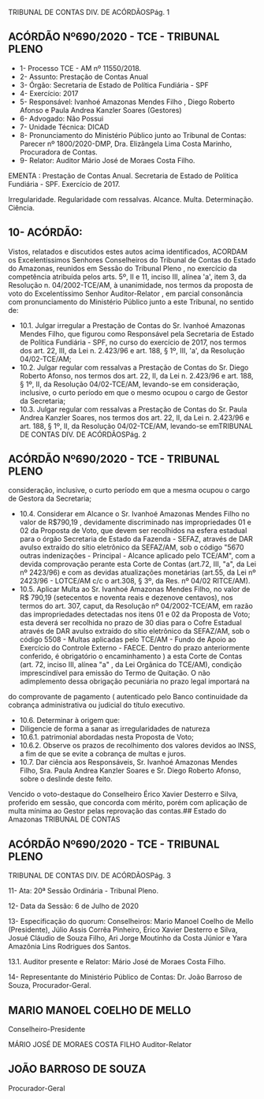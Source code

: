 TRIBUNAL DE CONTAS DIV. DE ACÓRDÃOSPág. 1

## ACÓRDÃO Nº690/2020 - TCE - TRIBUNAL PLENO

- 1- Processo TCE - AM nº 11550/2018.
- 2- Assunto: Prestação de Contas Anual
- 3- Órgão: Secretaria de Estado de Política Fundiária - SPF
- 4- Exercício: 2017
- 5- Responsável: Ivanhoé Amazonas Mendes Filho , Diego Roberto Afonso e Paula Andrea Kanzler Soares (Gestores)
- 6- Advogado: Não Possui
- 7- Unidade Técnica: DICAD
- 8- Pronunciamento  do  Ministério  Público  junto  ao  Tribunal  de  Contas: Parecer  nº 1800/2020-DMP, Dra. Elizângela Lima Costa Marinho, Procuradora de Contas.
- 9- Relator: Auditor Mário José de Moraes Costa Filho.

EMENTA : Prestação de Contas Anual. Secretaria de Estado  de  Política  Fundiária  -  SPF.  Exercício  de 2017.

Irregularidade. Regularidade com ressalvas. Alcance. Multa. Determinação. Ciência.

## 10-  ACÓRDÃO:

Vistos, relatados e discutidos estes autos acima identificados, ACORDAM os Excelentíssimos Senhores Conselheiros do Tribunal de Contas do Estado do Amazonas, reunidos em Sessão do Tribunal Pleno , no exercício da competência atribuída pelos arts. 5º, II e 11, inciso III, alínea 'a', item 3, da Resolução n. 04/2002-TCE/AM, à unanimidade, nos  termos  da  proposta  de  voto  do  Excelentíssimo  Senhor  Auditor-Relator ,  em  parcial consonância com pronunciamento do Ministério Público junto a este Tribunal, no sentido de:

- 10.1. Julgar  irregular a  Prestação  de  Contas  do  Sr.  Ivanhoé  Amazonas Mendes Filho, que figurou como Responsável pela Secretaria de Estado de Política Fundiária - SPF, no curso do exercício de 2017, nos termos dos art. 22, III, da Lei n. 2.423/96 e art. 188, § 1º, III, 'a', da Resolução 04/02-TCE/AM;
- 10.2. Julgar  regular  com  ressalvas a  Prestação  de  Contas  do  Sr.  Diego Roberto Afonso, nos termos dos art. 22, II, da Lei n. 2.423/96 e art. 188, §  1º,  II,  da  Resolução  04/02-TCE/AM,  levando-se  em  consideração, inclusive, o curto período em que o mesmo ocupou o cargo de Gestor da Secretaria;
- 10.3. Julgar  regular  com  ressalvas a  Prestação  de  Contas  do  Sr.  Paula Andrea Kanzler Soares, nos termos dos art. 22, II, da Lei n. 2.423/96 e art. 188, § 1º, II, da Resolução 04/02-TCE/AM,  levando-se emTRIBUNAL DE CONTAS DIV. DE ACÓRDÃOSPág. 2

## ACÓRDÃO Nº690/2020 - TCE - TRIBUNAL PLENO

consideração,  inclusive,  o  curto  período  em  que  a mesma ocupou o cargo de Gestora da Secretaria;

- 10.4. Considerar em Alcance o Sr. Ivanhoé Amazonas Mendes Filho no valor de R$790,19 , devidamente discriminado nas impropriedades 01 e 02 da Proposta de Voto, que devem ser recolhidos na esfera estadual para o órgão  Secretaria  de  Estado  da  Fazenda  -  SEFAZ,  através  de  DAR avulso extraído do sítio eletrônico da SEFAZ/AM, sob o código "5670 outras indenizações - Principal - Alcance aplicado pelo TCE/AM", com a devida comprovação perante esta Corte de Contas (art.72, III, "a", da Lei nº 2423/96) e com as devidas atualizações monetárias (art.55, da Lei nº  2423/96  -  LOTCE/AM  c/c  o  art.308,  §  3º,  da  Res.  nº  04/02  RITCE/AM).
- 10.5. Aplicar Multa ao Sr. Ivanhoé Amazonas Mendes Filho, no valor de R$ 790,19 (setecentos e noventa reais e dezenove centavos), nos termos do art. 307, caput, da  Resolução  nº  04/2002-TCE/AM,  em  razão  das impropriedades  detectadas  nos  itens  01  e  02  da  Proposta  de  Voto; esta deverá  ser  recolhida  no  prazo  de  30  dias  para  o  Cofre  Estadual através de DAR avulso extraído do sítio eletrônico da SEFAZ/AM, sob o código  5508  -  Multas  aplicadas  pelo  TCE/AM  -  Fundo  de  Apoio  ao Exercício do Controle Externo - FAECE. Dentro do prazo anteriormente conferido, é obrigatório o encaminhamento ) a esta Corte de Contas  (art.  72,  inciso  III,  alínea  "a"  ,  da  Lei  Orgânica  do  TCE/AM), condição  imprescindível  para  emissão  do  Termo  de  Quitação.  O  não adimplemento dessa obrigação  pecuniária  no  prazo  legal  importará  na

do comprovante de pagamento ( autenticado pelo Banco continuidade da cobrança administrativa ou judicial do título executivo.

- 10.6. Determinar à origem que:
- Diligencie de forma a sanar as irregularidades de natureza
- 10.6.1. patrimonial abordadas nesta Proposta de Voto;
- 10.6.2. Observe os prazos de recolhimento dos valores devidos ao INSS, a fim de que se evite a cobrança de multas e juros.
- 10.7. Dar ciência aos  Responsáveis, Sr. Ivanhoé Amazonas Mendes Filho, Sra. Paula Andrea Kanzler Soares e Sr. Diego Roberto Afonso, sobre o deslinde deste feito.

Vencido o voto-destaque do Conselheiro Érico Xavier Desterro e Silva, proferido em sessão, que concorda com mérito, porém com aplicação de multa mínima ao Gestor pelas reprovação das contas.## Estado do Amazonas TRIBUNAL DE CONTAS

## ACÓRDÃO Nº690/2020 - TCE - TRIBUNAL PLENO

TRIBUNAL DE CONTAS DIV. DE ACÓRDÃOSPág. 3

11-  Ata: 20ª Sessão Ordinária - Tribunal Pleno.

12-  Data da Sessão: 6 de Julho de 2020

13-  Especificação do quorum: Conselheiros: Mario Manoel Coelho de Mello (Presidente), Júlio Assis Corrêa Pinheiro, Érico Xavier Desterro e Silva, Josué Cláudio de Souza Filho, Ari Jorge Moutinho da Costa Júnior e Yara Amazônia Lins Rodrigues dos Santos.

13.1. Auditor presente e Relator: Mário José de Moraes Costa Filho.

14-  Representante  do  Ministério  Público  de  Contas: Dr. João  Barroso  de  Souza, Procurador-Geral.

## MARIO MANOEL COELHO DE MELLO

Conselheiro-Presidente

MÁRIO JOSÉ DE MORAES COSTA FILHO Auditor-Relator

## JOÃO BARROSO DE SOUZA

Procurador-Geral